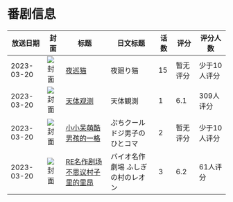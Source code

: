 # 番剧信息

|放送日期|封面|标题|日文标题|话数|评分|评分人数|
|---|---|---|---|---|---|---|
|2023-03-20|![封面](https://lain.bgm.tv/pic/cover/c/0c/22/408720_tCXZQ.jpg)|[夜巡猫](https://bangumi.tv/subject/408720)|夜廻り猫|15|暂无评分|少于10人评分|
|2023-03-20|![封面](https://lain.bgm.tv/pic/cover/c/fc/4f/424395_tPXX8.jpg)|[天体观测](https://bangumi.tv/subject/424395)|天体観測|1|6.1|309人评分|
|2023-03-20|![封面](https://lain.bgm.tv/pic/cover/c/6e/bf/425396_hOO7L.jpg)|[小小呆萌酷男孩的一格](https://bangumi.tv/subject/425396)|ぷちクールドジ男子のひとコマ|2|暂无评分|少于10人评分|
|2023-03-20|![封面](https://lain.bgm.tv/pic/cover/c/39/95/425680_vXvvy.jpg)|[RE名作剧场 不思议村子里的里昂](https://bangumi.tv/subject/425680)|バイオ名作劇埸 ふしぎの村のレオン|3|6.2|61人评分|
